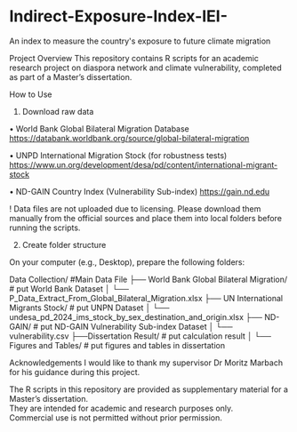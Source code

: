 # Indirect-Exposure-Index-IEI-
An index to measure the country's exposure to future climate migration

Project Overview
This repository contains R scripts for an academic research project on diaspora network and climate vulnerability, completed as part of a Master’s dissertation.

How to Use
1.	Download raw data
   
•	World Bank Global Bilateral Migration Database
https://databank.worldbank.org/source/global-bilateral-migration

•	UNPD International Migration Stock (for robustness tests)
https://www.un.org/development/desa/pd/content/international-migrant-stock

•	ND-GAIN Country Index (Vulnerability Sub-index)
https://gain.nd.edu

! Data files are not uploaded due to licensing. Please download them manually from the official       sources and place them into local folders before running the scripts.

2.	Create folder structure
   
On your computer (e.g., Desktop), prepare the following folders:

Data Collection/                             #Main Data File
├── World Bank Global Bilateral Migration/   # put World Bank Dataset
│     └── P_Data_Extract_From_Global_Bilateral_Migration.xlsx
├── UN International Migrants Stock/         # put UNPN Dataset
│     └── undesa_pd_2024_ims_stock_by_sex_destination_and_origin.xlsx
├── ND-GAIN/                                 # put ND-GAIN Vulnerability Sub-index Dataset
│     └── vulnerability.csv
├──Dissertation Result/                         # put calculation result
│      └── Figures and Tables/                      # put figures and tables in dissertation

Acknowledgements
I would like to thank my supervisor Dr Moritz Marbach for his guidance during this project.

The R scripts in this repository are provided as supplementary material for a Master’s dissertation.  
They are intended for academic and research purposes only.  
Commercial use is not permitted without prior permission.  


